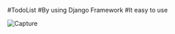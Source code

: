 #TodoList
#By using Django Framework
#It easy to use 


![Capture](https://user-images.githubusercontent.com/65593381/138010474-308ad7f7-9188-4997-bd40-075c99c71063.PNG)
